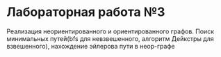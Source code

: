 # Лабораторная работа №3
Реализация неориентированного и ориентированного графов.
Поиск минимальных путей(bfs для невзвешенного, алгоритм Дейкстры для взвешенного), нахождение эйлерова пути в неор-графе
